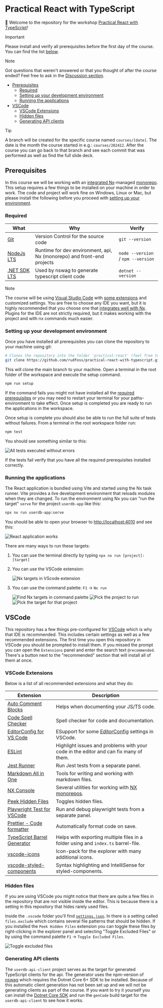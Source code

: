 <h1>Practical React with TypeScript</h1>

👋 Welcome to the repository for the workshop [Practical React with TypeScript](https://www.bouvet.no/kurs/kategorier/utvikling-for-web-og-mobil/workshop-praktisk-react-med-typescript)!

> [!IMPORTANT]
> Please install and verify all prerequisites before the first day of the course. You can find the list [below](#prerequisites).

> [!NOTE]
> Got questions that weren't answered or that you thought of after the course ended? Feel free to ask in the [Discussion section](https://github.com/rudfoss/practical-react-with-typescript/discussions/categories/q-a).

- [Prerequisites](#prerequisites)
  - [Required](#required)
  - [Setting up your development environment](#setting-up-your-development-environment)
  - [Running the applications](#running-the-applications)
- [VSCode](#vscode)
  - [VSCode Extensions](#vscode-extensions)
  - [Hidden files](#hidden-files)
  - [Generating API clients](#generating-api-clients)

> [!TIP]
> A branch will be created for the specific course named `courses/[date]`. The date is the month the course started in e.g.: `courses/202412`. After the course you can go back to that branch and see each commit that was performed as well as find the full slide deck.

## Prerequisites

In this course we will be working with an [integrated Nx](https://nx.dev/)-managed [monorepo](https://monorepo.tools/). This setup requires a few things to be installed on your machine in order to work. The code and project will work fine on Windows, Linux or Mac, but please install the following before you proceed with [setting up your environment](#setting-up-your-environment).

### Required

| What                                                         | Why                                                                    | Verify                             |
| ------------------------------------------------------------ | ---------------------------------------------------------------------- | ---------------------------------- |
| [Git](https://git-scm.com/downloads)                         | Version Control for the source code                                    | `git --version`                    |
| [NodeJs LTS](https://nodejs.org/en/download/package-manager) | Runtime for dev environment, api, Nx (monorepo) and front-end projects | `node --version` / `npm --version` |
| [.NET SDK LTS](https://dotnet.microsoft.com/en-us/download)  | Used by nswag to generate typescript client code                       | `dotnet --version`                 |

> [!NOTE]
> The course will be using [Visual Studio Code](https://code.visualstudio.com) with [some extensions](#vscode-extensions) and customized settings. You are free to choose any IDE you want, but it is highly recommended that you choose one that [integrates well with Nx](https://nx.dev/core-features/integrate-with-editors). Plugins for the IDE are not strictly required, but it makes working with the project and with nx commands much easier.

### Setting up your development environment

Once you have installed all prerequisites you can clone the repository to your machine using git:

```bash
# Clones the repository into the folder 'practical-react' (feel free to change the name if you want)
git clone https://github.com/rudfoss/practical-react-with-typescript.git practical-react
```

This will clone the main branch to your machine. Open a terminal in the root folder of the workspace and execute the setup command.

```bash
npm run setup
```

If the command fails you might not have installed all the [required prerequisites](#prerequisites) or you may need to restart your terminal for your paths-environment to take effect. Once setup is completed you are ready to run the applications in the workspace.

Once setup is complete you should also be able to run the full suite of tests without failures. From a terminal in the root workspace folder run:

```bash
npm test
```

You should see something similar to this:

![All tests executed without errors](docs/npm-test-successfull.png)

If the tests fail verify that you have all the required prerequisites installed correctly.

### Running the applications

The React application is bundled using Vite and started using the Nx task runner. Vite provides a live development environment that reloads modules when they are changed. To run the environment using Nx you can "run the target" `serve` for the project `userdb-app` like this:

```bash
npx nx run userdb-app:serve
```

You should be able to open your browser to [http://localhost:4010](http://localhost:4010) and see this:

![React application works](docs/react-application-works.png)

There are many ways to run these targets:

1. You can use the terminal directly by typing `npx nx run [project]:[target]`
2. You can use the VSCode extension:

   ![Nx targets in VScode extension](docs/nx-targets-vscode.png)

3. You can use the command palette: `F1` -> `Nx run`

   ![Find Nx targets in command palette](docs/nx-targets-command-palette.png)
   ![Pick the project to run](docs/nx-projects-command-palette.png)
   ![Pick the target for that project](docs/nx-userdb-project-targets.png)

## VSCode

This repository has a few things pre-configured for [VSCode](https://code.visualstudio.com) which is why that IDE is recommended. This includes certain settings as well as a few recommended extensions. The first time you open this repository in VSCode you should be prompted to install them. If you missed the prompt you can open the `Extensions` panel and enter the search text `@recommended`. There's a button next to the "recommended" section that will install all of them at once.

### VSCode Extensions

Below is a list of all recommended extensions and what they do:

| Extension                                                                                     | Description                                                                               |
| --------------------------------------------------------------------------------------------- | ----------------------------------------------------------------------------------------- |
| [Auto Comment Blocks](vscode:extension/kevinkyang.auto-comment-blocks)                        | Helps when documenting your JS/TS code.                                                   |
| [Code Spell Checker](vscode:extension/streetsidesoftware.code-spell-checker)                  | Spell checker for code and documentation.                                                 |
| [EditorConfig for VS Code](vscode:extension/editorconfig.editorconfig)                        | ESupport for some [EditorConfig](https://editorconfig.org/) settings in VSCode.           |
| [ESLint](vscode:extension/dbaeumer.vscode-eslint)                                             | Highlight issues and problems with your code in the editor and can fix many of them.      |
| [Jest Runner](vscode:extension/firsttris.vscode-jest-runner)                                  | Run Jest tests from a separate panel.                                                     |
| [Markdown All in One](vscode:extension/yzhang.markdown-all-in-one)                            | Tools for writing and working with markdown files.                                        |
| [NX Console](vscode:extension/nrwl.angular-console)                                           | Several utilities for working with [NX monorepos](https://nx.dev/getting-started/why-nx). |
| [Peek Hidden Files](vscode:extension/adrianwilczynski.toggle-hidden)                          | Toggles hidden files.                                                                     |
| [Playwright Test for VSCode](vscode:extension/ms-playwright.playwright)                       | Run and debug playwright tests from a separate panel.                                     |
| [Prettier - Code formatter](vscode:extension/esbenp.prettier-vscode)                          | Automatically format code on save.                                                        |
| [TypeScript Barrel Generator](vscode:extension/eliostruyf.vscode-typescript-exportallmodules) | Helps with exporting multiple files in a folder using and `index.ts` barrel-file.         |
| [vscode-icons](vscode:extension/vscode-icons-team.vscode-icons)                               | Icon-pack for the explorer with many additional icons.                                    |
| [vscode-styled-components](vscode:extension/styled-components.vscode-styled-components)       | Syntax highlighting and IntelliSense for styled-components.                               |

### Hidden files

If you are using VSCode you might notice that there are quite a few files in the repository that are not visible inside the editor. This is because there is a setting in this repository that hides rarely used files.

Inside the `.vscode` folder you'll find [`settings.json`](./.vscode/settings.json). In there is a setting called `files.exclude` which contains several file patterns that should be hidden. If you installed the `Peek Hidden Files` extension you can toggle these files by right-clicking in the explorer panel and selecting "Toggle Excluded Files" or by using the command palette `F1` -> `Toggle Excluded Files`.

![Toggle excluded files](docs/toggle-excluded-files.png)

### Generating API clients

The `userdb-api-client` project serves as the target for generated TypeScript clients for the api. The generator uses the npm-version of [nswag](https://github.com/RicoSuter/NSwag) which requires the Dotnet Core 6+ SDK to be installed. Because of this automatic client generation has not been set up and we will not be generating clients as part of the course. If you want to try it yourself you can install the [Dotnet Core SDK](https://dotnet.microsoft.com/en-us/download) and run the `genCode` build target for the `userdb-api-client` to see how it works.
